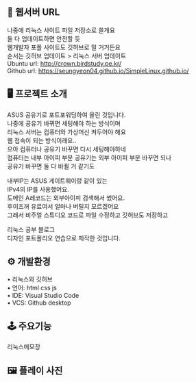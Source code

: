 ## 🔗 웹서버 URL 

나중에 리눅스 사이트 파일 저장소로 쓸게요  
둘 다 업데이트하면 안전할 듯  
웹개발자 포폴 사이트도 깃허브로 밀 거거든요  
순서는 깃허브 업데이트 > 리눅스 서버 업데이트  
Ubuntu url: http://crown.birdstudy.pe.kr/  
Github url: https://seungyeon04.github.io/SimpleLinux.github.io/  

  
## 🖥 프로젝트 소개  
ASUS 공유기로 포트포워딩하여 올린 것입니다.  
나중에 공유기 바뀌면 세팅해야 하는 방식이며  
리눅스 서버는 컴퓨터와 가상머신 켜두어야 해요   
웹 접속이 되는 방식이래요..  
으아 컴퓨터나 공유기 바꾸면 다시 세팅해야하네  
컴퓨터는 내부 아이피 부분 공유기는 외부 아이피 부분 바꾸면 되나  
공유기 바꾸면 둘 다 바뀔 거 같기도  
  
내부IP는 ASUS 게이트웨이랑 같이 있는  
IPv4의 IP를 사용했어요.  
도메인 A레코드는 외부아이피 검색해서 썼어요.  
후이즈꺼 유료여서 얼마나 버틸지 모르겠어요  
그래서 비주얼 스튜디오 코드로 파일 수정하고 깃허브도 저장하고  

리눅스 공부 블로그  
디자인 포트폴리오 연습으로 제작한 것입니다.  

## ⚙️ 개발환경  

• 리눅스와 깃허브  
• 언어: html css js  
• IDE: Visual Studio Code  
• VCS: Github desktop  

## 🕹 주요기능  

리눅스메모장  

## 🖼 플레이 사진

